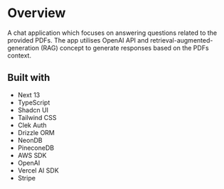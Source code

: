 # Overview

A chat application which focuses on answering questions related to the provided PDFs. The app utilises OpenAI API and retrieval-augmented-generation (RAG) concept to generate responses based on the PDFs context.

## Built with

- Next 13
- TypeScript
- Shadcn UI
- Tailwind CSS
- Clek Auth
- Drizzle ORM
- NeonDB
- PineconeDB
- AWS SDK
- OpenAI
- Vercel AI SDK
- Stripe

